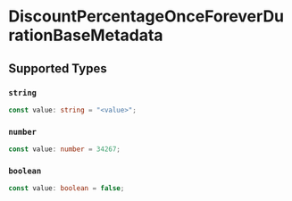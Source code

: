# DiscountPercentageOnceForeverDurationBaseMetadata


## Supported Types

### `string`

```typescript
const value: string = "<value>";
```

### `number`

```typescript
const value: number = 34267;
```

### `boolean`

```typescript
const value: boolean = false;
```

